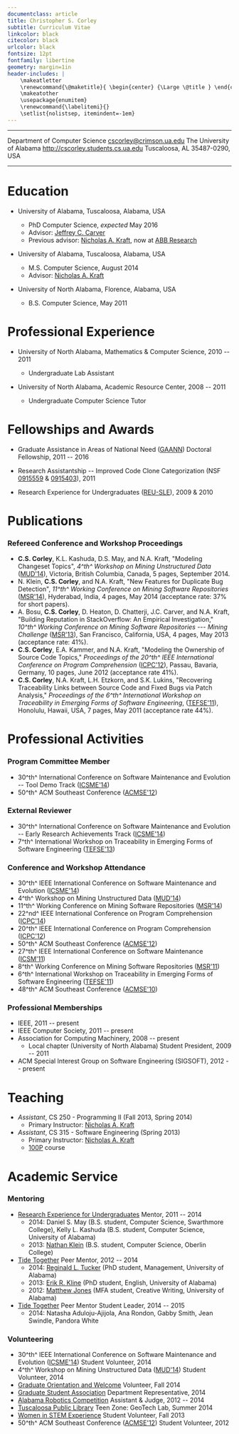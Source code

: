 ```yaml
---
documentclass: article
title: Christopher S. Corley
subtitle: Curriculum Vitae
linkcolor: black
citecolor: black
urlcolor: black
fontsize: 12pt
fontfamily: libertine
geometry: margin=1in
header-includes: |
    \makeatletter
    \renewcommand{\@maketitle}{ \begin{center} {\Large \@title } \end{center}}
    \makeatother
    \usepackage{enumitem}
    \renewcommand{\labelitemi}{}
    \setlist{nolistsep, itemindent=-1em}
---
```


------------------------------- -----------------------------------------------------
Department of Computer Science    <span class="mail"><cscorley@crimson.ua.edu></span>
The University of Alabama                        <http://cscorley.students.cs.ua.edu>
Tuscaloosa, AL 35487-0290, USA
------------------------------- -----------------------------------------------------


Education
=========

- University of Alabama, Tuscaloosa, Alabama, USA
    - PhD Computer Science, *expected* May 2016
    - Advisor: [Jeffrey C. Carver](http://carver.cs.ua.edu)
    - Previous advisor: [Nicholas A. Kraft](http://nkraft.cs.ua.edu),
    now at [ABB Research](http://www.abb.com)

- University of Alabama, Tuscaloosa, Alabama, USA
    - M.S. Computer Science, August 2014
    - Advisor: [Nicholas A. Kraft](http://nkraft.cs.ua.edu)

- University of North Alabama, Florence, Alabama, USA
    - B.S. Computer Science, May 2011



Professional Experience
=======================

- University of North Alabama, Mathematics & Computer Science, 2010 -- 2011
    - Undergraduate Lab Assistant

- University of North Alabama, Academic Resource Center, 2008 -- 2011
    - Undergraduate Computer Science Tutor



Fellowships and Awards
======================

- Graduate Assistance in Areas of National Need
  ([GAANN](http://gaann.cs.ua.edu/)) Doctoral Fellowship,
  2011 -- 2016

- Research Assistantship -- Improved Code Clone Categorization
  (NSF [0915559](http://nsf.gov/awardsearch/showAward.do?AwardNumber=0915559)
 & [0915403](http://nsf.gov/awardsearch/showAward.do?AwardNumber=0915403)),
 2011

- Research Experience for Undergraduates ([REU-SLE](http://reu.cs.ua.edu/)),
  2009 & 2010



Publications
============

### Refereed Conference and Workshop Proceedings

- **C.S. Corley**, K.L. Kashuda, D.S. May, and N.A. Kraft,
    "Modeling Changeset Topics",
    *4^th^ Workshop on Mining Unstructured Data*
    ([MUD'14](http://sback.it/mud2014/)),
    Victoria, British Columbia, Canada, 5 pages, September 2014.
- N. Klein, **C.S. Corley**, and N.A. Kraft,
    "New Features for Duplicate Bug Detection",
    *11^th^ Working Conference on Mining Software Repositories*
    ([MSR'14](http://2014.msrconf.org/)),
    Hyderabad, India, 4 pages, May 2014
    (acceptance rate: 37% for short papers).
- A. Bosu, **C.S. Corley**, D. Heaton, D. Chatterji, J.C. Carver, and N.A. Kraft,
    "Building Reputation in StackOverflow: An Empirical Investigation,"
    *10^th^ Working Conference on Mining Software Repositories ---
    Mining Challenge*
    ([MSR'13](http://2013.msrconf.org/)),
    San Francisco, California, USA, 4 pages, May 2013
    (acceptance rate: 41%).
- **C.S. Corley**, E.A. Kammer, and N.A. Kraft,
    "Modeling the Ownership of Source Code Topics,"
    *Proceedings of the 20^th^ IEEE International Conference on Program
    Comprehension*
    ([ICPC'12](http://icpc12.sosy-lab.org/)),
    Passau, Bavaria, Germany, 10 pages, June 2012
    (acceptance rate 41%).
- **C.S. Corley**, N.A. Kraft, L.H. Etzkorn, and S.K. Lukins,
    "Recovering Traceability Links between Source Code and Fixed Bugs via Patch
    Analysis,"
    *Proceedings of the 6^th^ International Workshop on Traceability in
    Emerging Forms of Software Engineering*,
    ([TEFSE'11](http://www.cs.wm.edu/semeru/tefse2011)),
    Honolulu, Hawaii, USA, 7 pages, May 2011
    (acceptance rate 44%).



Professional Activities
=======================

### Program Committee Member

- 30^th^ International Conference on Software Maintenance and Evolution --
    Tool Demo Track ([ICSME'14](http://www.icsme.org/))
- 50^th^ ACM Southeast Conference ([ACMSE'12](http://cs.ua.edu/acmse2012/))


### External Reviewer

- 30^th^ International Conference on Software Maintenance and Evolution --
    Early Research Achievements Track ([ICSME'14](http://www.icsme.org/))
- 7^th^ International Workshop on Traceability in Emerging Forms of
  Software Engineering ([TEFSE'13](http://www.cse.msstate.edu/~tefse13/))


### Conference and Workshop Attendance

- 30^th^ IEEE International Conference on Software Maintenance and Evolution ([ICSME'14](http://www.icsme.org/2014))
- 4^th^ Workshop on Mining Unstructured Data ([MUD'14](http://sback.it/mud2014/))
- 11^th^ Working Conference on Mining Software Repositories ([MSR'14](http://2014.msrconf.org/))
- 22^nd^ IEEE International Conference on Program Comprehension ([ICPC'14](http://icpc2014.usask.ca/))
- 20^th^ IEEE International Conference on Program Comprehension ([ICPC'12](http://icpc12.sosy-lab.org/))
- 50^th^ ACM Southeast Conference ([ACMSE'12](http://cs.ua.edu/acmse2012/))
- 27^th^ IEEE International Conference on Software Maintenance ([ICSM'11](http://www.cs.wm.edu/icsm2011))
- 8^th^ Working Conference on Mining Software Repositories ([MSR'11](http://2011.msrconf.org/))
- 6^th^ International Workshop on Traceability in Emerging Forms of Software Engineering ([TEFSE'11](http://www.cs.wm.edu/semeru/tefse2011))
- 48^th^ ACM Southeast Conference ([ACMSE'10](http://www.cs.oldemiss.edu/acmse2010/))


### Professional Memberships

- IEEE, 2011 -- present
- IEEE Computer Society, 2011 -- present
- Association for Computing Machinery, 2008 -- present
    - Local chapter (University of North Alabama) Student President, 2009 -- 2011
- ACM Special Interest Group on Software Engineering (SIGSOFT), 2012 -- present



Teaching
========

- *Assistant*, CS 250 - Programming II (Fall 2013, Spring 2014)
    - Primary Instructor: [Nicholas A. Kraft](http://nkraft.cs.ua.edu/)
- *Assistant*, CS 315 - Software Engineering (Spring 2013)
    - Primary Instructor: [Nicholas A. Kraft](http://nkraft.cs.ua.edu/)
    - [100P](http://100p.cs.ua.edu/) course



Academic Service
================

### Mentoring

- [Research Experience for Undergraduates](http://reu.cs.ua.edu/)
  Mentor, 2011 -- 2014
    - 2014:
        Daniel S. May
        (B.S. student, Computer Science, Swarthmore College),
        Kelly L. Kashuda
        (B.S. student, Computer Science, University of Alabama)
    - 2013:
        [Nathan Klein](http://cs.oberlin.edu/~nklein/)
        (B.S. student, Computer Science, Oberlin College)
- [Tide Together](http://graduate.ua.edu/tidetogether/)
  Peer Mentor, 2012 -- 2014
    - 2014:
        [Reginald L. Tucker](http://manderson.cba.ua.edu/phd_students/management)
        (PhD student, Management, University of Alabama)
    - 2013:
        [Erik R. Kline](http://english.ua.edu/user/604)
        (PhD student, English, University of Alabama)
    - 2012:
        [Matthew Jones](http://english.ua.edu/user/471)
        (MFA student, Creative Writing, University of Alabama)
- [Tide Together](http://graduate.ua.edu/tidetogether/)
  Peer Mentor Student Leader, 2014 -- 2015
    - 2014:
        Natasha Aduloju-Ajijola,
        Ana Rondon,
        Gabby Smith,
        Jean Swindle,
        Pandora White


### Volunteering

- 30^th^ IEEE International Conference on Software Maintenance and Evolution ([ICSME'14](http://www.icsme.org/2014))
    Student Volunteer, 2014
- 4^th^ Workshop on Mining Unstructured Data ([MUD'14](http://sback.it/mud2014/))
    Student Volunteer, 2014
- [Graduate Orientation and Welcome](http://graduate.ua.edu/events/orientation.html)
    Volunteer, Fall 2014
- [Graduate Student Association](http://graduate.ua.edu/students/gsa.html)
    Department Representative, 2014
- [Alabama Robotics Competition](http://outreach.cs.ua.edu/robotics-contest/)
    Assistant & Judge, 2012 -- 2014
- [Tuscaloosa Public Library](http://www.tuscaloosa-library.org/)
    Teen Zone: GeoTech Lab, Summer 2014
- [Women in STEM Experience](http://services.graduate.ua.edu/events/wise.html)
    Student Volunteer, Fall 2013
- 50^th^ ACM Southeast Conference ([ACMSE'12](http://cs.ua.edu/acmse2012/))
    Student Volunteer, 2012

